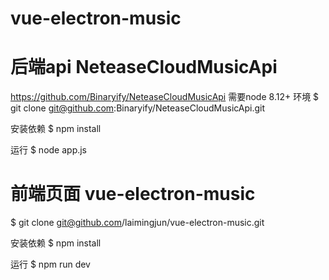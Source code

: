 # vue-electron-music

# 后端api NeteaseCloudMusicApi
https://github.com/Binaryify/NeteaseCloudMusicApi
需要node 8.12+ 环境
$ git clone git@github.com:Binaryify/NeteaseCloudMusicApi.git

安装依赖
$ npm install

运行
$ node app.js



# 前端页面 vue-electron-music 
$ git clone git@github.com/laimingjun/vue-electron-music.git

安装依赖
$ npm install

运行
$ npm run dev
